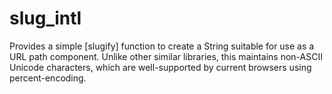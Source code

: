 # slug_intl

Provides a simple [slugify] function to create a String suitable for use as a URL path component. Unlike other similar libraries, this maintains non-ASCII Unicode characters, which are well-supported by current browsers using percent-encoding.
